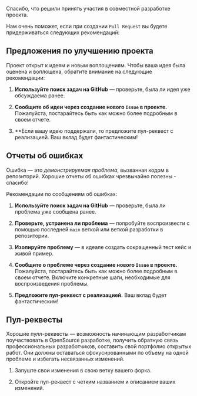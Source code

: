 Спасибо, что решили принять участия в совместной разработке проекта.

Нам очень поможет, если при создании `Pull Request` вы будете придерживаться следующих рекомендаций:

## Предложения по улучшению проекта

Проект открыт к идеям и новым воплощениям. Чтобы ваша идея была оценена и воплощена,
обратите внимание на следующие рекомендации:

1. **Используйте поиск задач на GitHub** &mdash; проверьте, была ли идея уже
   обсуждаема ранее.

2. **Сообщите об идеи через создание нового `Issue` в проекте.**
   Пожалуйста, постарайтесь быть как можно более подробным в своем отчете.

3. **Если вашу идею поддержали, то предложите пул-реквест с реализацией.
   Ваш вклад будет фантастическим!

## Отчеты об ошибках

Ошибка — это _демонстрируемая проблема_, вызванная кодом в
репозиторий. Хорошие отчеты об ошибках чрезвычайно полезны - спасибо!

Рекомендации по сообщениям об ошибках:

1. **Используйте поиск задач на GitHub** &mdash; проверьте, была ли проблема уже
   сообщена ранее.

2. **Проверьте, устранена ли проблема** &mdash; попробуйте воспроизвести с помощью
   последней `main` веткой или веткой разработки в репозитории.

3. **Изолируйте проблему** &mdash; в идеале создать сокращенный тест
   кейс и живой пример.

4. **Сообщите о проблеме через создание нового `Issue` в проекте.**
   Пожалуйста, постарайтесь быть как можно более подробным в своем отчете. Включите конкретные
   шаги, необходимые для воспроизведения проблемы.

5. **Предложите пул-реквест с реализацией.**
   Ваш вклад будет фантастическим!

## Пул-реквесты

Хорошие пулл-реквесты — возможность начинающим разработчикам поучаствовать в OpenSource разработке,
получить обратную связь профессиональных разработчиков, составить свой портфолио открытых работ.
Они должны оставаться сфокусированными по объему на одной проблеме и избегать несвязанных
изменений.

1. Запуште свои изменения в свою ветку вашего форка.

2. Откройте пул-реквест с четким названием и описанием ваших изменений.
